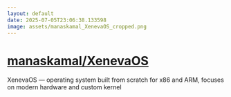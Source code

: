 ```yaml
---
layout: default
date: 2025-07-05T23:06:38.133598
image: assets/manaskamal_XenevaOS_cropped.png
---
```


# [manaskamal/XenevaOS](https://github.com/manaskamal/XenevaOS)

XenevaOS — operating system built from scratch for x86 and ARM, focuses on modern hardware and custom kernel

